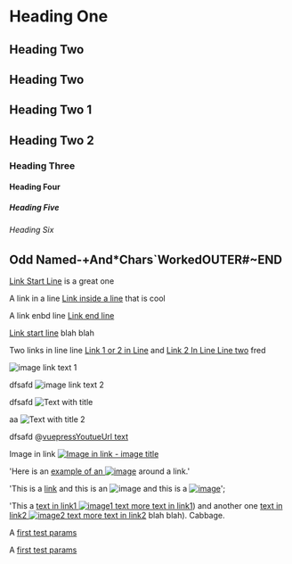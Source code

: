 # Heading One

## Heading Two

## Heading Two

## Heading Two 1

## Heading Two 2


### Heading Three

#### Heading Four

##### Heading Five

###### Heading Six


## Odd Named-+And*Chars`WorkedOUTER#~END

[Link Start Line](#heading-two-2) is a great one

A link in  a line [Link inside a line](#anchor-to_this-page-inside_line) that is cool

A link enbd line [Link end line](#anchor-to_this-page-end-line)

[Link start line](#anchor-to_this-page-start-line) blah blah

Two links in line line [Link 1 or 2 in Line](#anchor--lin1-inlinkto_this-page-end-line) and [Link 2 In Line Line two](#anchor-link2-inlin=to_this-page-end-line2) fred

![image link text 1](../assets/image_link1.jpg)

 dfsafd ![image link text 2](../assets/image_link2.jpg)

 dfsafd ![Text with title](../assets/image_link2.jpg "title of the link1")


 aa ![Text with title 2](../assets/image_link2.jpg   "title of the link2"   )
 
 dfsafd @[vuepressYoutueUrl text](vuepressYoutueUrl)
  
Image in link  [![Image in link - image title](../assets/image_in_link_imageurl.jpg)](../image_in_link_linkurl.md)

'Here is an [example of an ![image](https://example.com/image.png)](https://example.com) around a link.'

'This is a [link](https://example.com) and this is an ![image](https://example.com/image.png) and this is a [![image](https://example.com/image.png)](https://example.com)';

'This a [text in link1 ![image1 text](https://example.com/image1.png) more text in link1](https://example1.com)) and another one [text in link2 ![image2 text](https://example.com/image2.png) more text in link2](https://example2.com) blah blah). Cabbage.


A [first test params](https://example.com/path/to/resource?param1=value1&param2=value2#anchor)

A [first test params](https://example.com/path/to/resource#secondanchor?paramd1=value1&param2=value2)